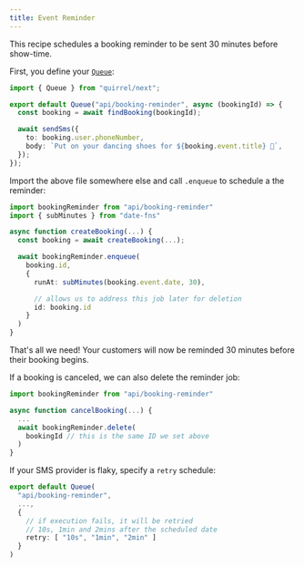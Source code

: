 ```yaml
---
title: Event Reminder
---
```


This recipe schedules a booking reminder to be sent 30 minutes before show-time.

First, you define your [`Queue`](https://docs.quirrel.dev/api/queue#queue):

```ts title="api/booking-reminder.ts"
import { Queue } from "quirrel/next";

export default Queue("api/booking-reminder", async (bookingId) => {
  const booking = await findBooking(bookingId);

  await sendSms({
    to: booking.user.phoneNumber,
    body: `Put on your dancing shoes for ${booking.event.title} 🕺`,
  });
});
```

Import the above file somewhere else and call `.enqueue` to schedule a the reminder:

```ts
import bookingReminder from "api/booking-reminder"
import { subMinutes } from "date-fns"

async function createBooking(...) {
  const booking = await createBooking(...);

  await bookingReminder.enqueue(
    booking.id,
    {
      runAt: subMinutes(booking.event.date, 30),

      // allows us to address this job later for deletion
      id: booking.id
    }
  )
}
```

That's all we need! Your customers will now be reminded 30 minutes before their booking begins.

If a booking is canceled, we can also delete the reminder job:

```ts
import bookingReminder from "api/booking-reminder"

async function cancelBooking(...) {
  ...
  await bookingReminder.delete(
    bookingId // this is the same ID we set above
  )
}
```

If your SMS provider is flaky, specify a `retry` schedule:

```ts title="api/booking-reminder.ts"
export default Queue(
  "api/booking-reminder",
  ...,
  {
    // if execution fails, it will be retried
    // 10s, 1min and 2mins after the scheduled date
    retry: [ "10s", "1min", "2min" ]
  }
)
```
